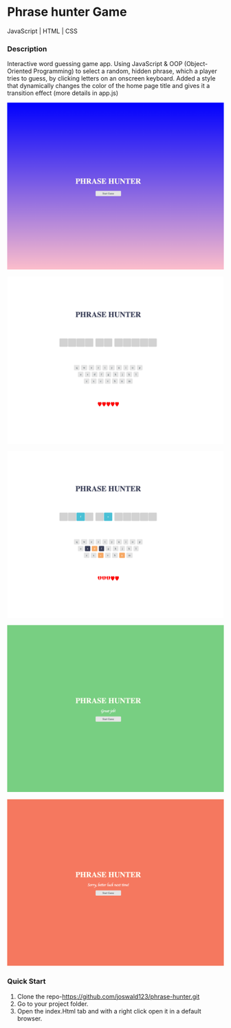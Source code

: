 # Phrase hunter Game

JavaScript | HTML | CSS

### Description

Interactive word guessing game app. Using JavaScript & OOP (Object-Oriented Programming) to select a random, hidden phrase, 
which a player tries to guess, by clicking letters on an onscreen keyboard.
Added a style that dynamically changes the color of the home page title and gives it a transition effect (more details in app.js)

![Page Screen](/images/homePage.png)

![Page Screen](/images/screenBoardPage1.png)

![Page Screen](/images/screenBoardPage2.png)

![Page Screen](/images/winPage.png)

![Page Screen](/images/lossPage.png)

### Quick Start
1. Clone the repo-https://github.com/joswald123/phrase-hunter.git
2. Go to your project folder.
3. Open the index.Html tab and with a right click open it in a default browser.
